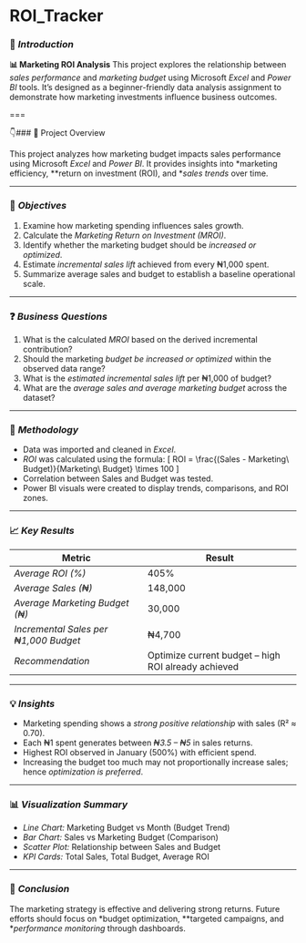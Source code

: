 # ROI_Tracker

### 🎯 *Introduction*

**📊 Marketing ROI Analysis** This project explores the relationship between *sales performance* and *marketing budget* using Microsoft *Excel* and *Power BI* tools. It’s designed as a beginner-friendly data analysis assignment to demonstrate how marketing investments influence business outcomes.

===

👇### 🏢 Project Overview

This project analyzes how marketing budget impacts sales performance using Microsoft *Excel* and *Power BI*.
It provides insights into *marketing efficiency, **return on investment (ROI), and **sales trends* over time.

---

### 🎯 *Objectives*

1. Examine how marketing spending influences sales growth.
2. Calculate the *Marketing Return on Investment (MROI)*.
3. Identify whether the marketing budget should be *increased or optimized*.
4. Estimate *incremental sales lift* achieved from every ₦1,000 spent.
5. Summarize average sales and budget to establish a baseline operational scale.

---

### ❓ *Business Questions*

1. What is the calculated *MROI* based on the derived incremental contribution?
2. Should the marketing *budget be increased or optimized* within the observed data range?
3. What is the *estimated incremental sales lift* per ₦1,000 of budget?
4. What are the *average sales and average marketing budget* across the dataset?

---

### 🧮 *Methodology*

* Data was imported and cleaned in *Excel*.
* *ROI* was calculated using the formula:
  [
  ROI = \frac{(Sales - Marketing\ Budget)}{Marketing\ Budget} \times 100
  ]
* Correlation between Sales and Budget was tested.
* Power BI visuals were created to display trends, comparisons, and ROI zones.

---

### 📈 *Key Results*

| Metric                                  | Result                                              |
| --------------------------------------- | --------------------------------------------------- |
| *Average ROI (%)*                     | 405%                                                |
| *Average Sales (₦)*                   | 148,000                                             |
| *Average Marketing Budget (₦)*        | 30,000                                              |
| *Incremental Sales per ₦1,000 Budget* | ₦4,700                                              |
| *Recommendation*                      | Optimize current budget – high ROI already achieved |

---

### 💡 *Insights*

* Marketing spending shows a *strong positive relationship* with sales (R² ≈ 0.70).
* Each ₦1 spent generates between *₦3.5 – ₦5* in sales returns.
* Highest ROI observed in January (500%) with efficient spend.
* Increasing the budget too much may not proportionally increase sales; hence *optimization is preferred*.

---

### 📊 *Visualization Summary*

* *Line Chart:* Marketing Budget vs Month (Budget Trend)
* *Bar Chart:* Sales vs Marketing Budget (Comparison)
* *Scatter Plot:* Relationship between Sales and Budget
* *KPI Cards:* Total Sales, Total Budget, Average ROI

---

### 🧾 *Conclusion*

The marketing strategy is effective and delivering strong returns.
Future efforts should focus on *budget optimization, **targeted campaigns, and **performance monitoring* through dashboards.

